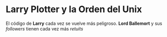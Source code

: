 # Larry Plotter y la Orden del Unix

El código de **Larry** cada vez se vuelve más peligroso.
**Lord Ballemort** y sus *followers* tienen cada vez más *retuits*
